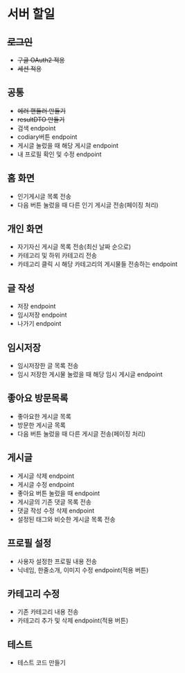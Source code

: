 # 서버 할일
## ~~로그인~~
- ~~구글 OAuth2 적용~~
- ~~세션 적용~~
## 공통
- ~~에러 핸들러 만들기~~
- ~~resultDTO 만들기~~
- 검색 endpoint
- codiary버튼 endpoint
- 게시글 눌렀을 때 해당 게시글 endpoint
- 내 프로필 확인 및 수정 endpoint
## 홈 화면
- 인기게시글 목록 전송
- 다음 버튼 눌렀을 때 다른 인기 게시글 전송(페이징 처리)
## 개인 화면
- 자기자신 게시글 목록 전송(최신 날짜 순으로)
- 카테고리 및 하위 카테고리 전송
- 카테고리 클릭 시 해당 카테고리의 게시물들 전송하는 endpoint
## 글 작성
- 저장 endpoint
- 임시저장 endpoint
- 나가기 endpoint
## 임시저장
- 임시저장한 글 목록 전송
- 임시 저장한 게시물 눌렀을 때 해당 임시 게시글 endpoint
## 좋아요 방문목록
- 좋아요한 게시글 목록
- 방문한 게시글 목록
- 다음 버튼 눌렀을 때 다른 게시글 전송(페이징 처리)
## 게시글
- 게시글 삭제 endpoint
- 게시글 수정 endpoint
- 좋아요 버튼 눌렀을 때 endpoint
- 게시글의 기존 댓글 목록 전송
- 댓글 작성 수정 삭제 endpoint
- 설정된 태그와 비슷한 게시글 목록 전송
## 프로필 설정
- 사용자 설정한 프로필 내용 전송
- 닉네임, 한줄소개, 이미지 수정 endpoint(적용 버튼)
## 카테고리 수정
- 기존 카테고리 내용 전송
- 카테고리 추가 및 삭제 endpoint(적용 버튼)
## 테스트
- 테스트 코드 만들기